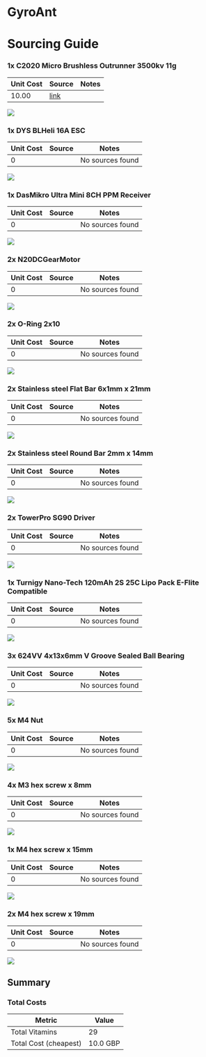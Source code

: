 # GyroAnt
# Sourcing Guide

### 1x C2020 Micro Brushless Outrunner 3500kv 11g

Unit Cost | Source | Notes 
--- | --- | --- 
10.00 | [link](http://hobbyking.com) | 

![](../framework/vitamins/images/C2020MicroBrushlessOutrunner3500kv11g_view.png) 



### 1x DYS BLHeli 16A ESC

Unit Cost | Source | Notes 
--- | --- | --- 
0 |  | No sources found

![](../framework/vitamins/images/DYSBLHeli16AESC_view.png) 



### 1x DasMikro Ultra Mini 8CH PPM Receiver

Unit Cost | Source | Notes 
--- | --- | --- 
0 |  | No sources found

![](../framework/vitamins/images/DasMikroUltraMini8CHPPMReceiver_view.png) 



### 2x N20DCGearMotor

Unit Cost | Source | Notes 
--- | --- | --- 
0 |  | No sources found

![](../framework/vitamins/images/N20DCGearMotor_view.png) 



### 2x O-Ring 2x10

Unit Cost | Source | Notes 
--- | --- | --- 
0 |  | No sources found

![](../framework/vitamins/images/ORing2x10_view.png) 



### 2x Stainless steel Flat Bar 6x1mm x 21mm

Unit Cost | Source | Notes 
--- | --- | --- 
0 |  | No sources found

![](../framework/vitamins/images/StainlesssteelFlatBar6x1mmx21mm_view.png) 



### 2x Stainless steel Round Bar 2mm x 14mm

Unit Cost | Source | Notes 
--- | --- | --- 
0 |  | No sources found

![](../framework/vitamins/images/StainlesssteelRoundBar2mmx14mm_view.png) 



### 2x TowerPro SG90 Driver

Unit Cost | Source | Notes 
--- | --- | --- 
0 |  | No sources found

![](../framework/vitamins/images/TowerProSG90Driver_view.png) 



### 1x Turnigy Nano-Tech 120mAh 2S 25C Lipo Pack E-Flite Compatible

Unit Cost | Source | Notes 
--- | --- | --- 
0 |  | No sources found

![](../framework/vitamins/images/TurnigyNanoTech120mAh2S25CLipoPackEFliteCompatible_view.png) 



### 3x 624VV 4x13x6mm V Groove Sealed Ball Bearing

Unit Cost | Source | Notes 
--- | --- | --- 
0 |  | No sources found

![](../framework/vitamins/images/624VV4x13x6mmVGrooveSealedBallBearing_view.png) 



### 5x M4 Nut

Unit Cost | Source | Notes 
--- | --- | --- 
0 |  | No sources found

![](../framework/vitamins/images/M4Nut_view.png) 



### 4x M3 hex screw x 8mm

Unit Cost | Source | Notes 
--- | --- | --- 
0 |  | No sources found

![](../framework/vitamins/images/M3hexscrewx8mm_view.png) 



### 1x M4 hex screw x 15mm

Unit Cost | Source | Notes 
--- | --- | --- 
0 |  | No sources found

![](../framework/vitamins/images/M4hexscrewx15mm_view.png) 



### 2x M4 hex screw x 19mm

Unit Cost | Source | Notes 
--- | --- | --- 
0 |  | No sources found

![](../framework/vitamins/images/M4hexscrewx19mm_view.png) 






## Summary

### Total Costs

Metric | Value 
--- | --- 
Total Vitamins | 29
Total Cost (cheapest) | 10.0 GBP


